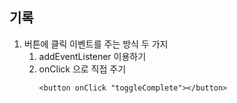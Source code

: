 ## 기록

1. 버튼에 클릭 이벤트를 주는 방식 두 가지
	1. addEventListener 이용하기
	2. onClick 으로 직접 주기
	   ```
	   <button onClick "toggleComplete"></button>
	
		```